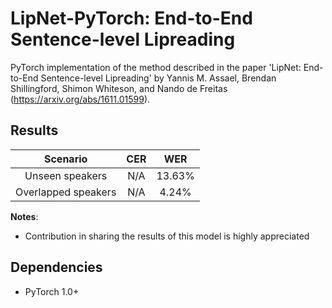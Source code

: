 # LipNet-PyTorch: End-to-End Sentence-level Lipreading

PyTorch implementation of the method described in the paper 'LipNet: End-to-End Sentence-level Lipreading' by Yannis M. Assael, Brendan Shillingford, Shimon Whiteson, and Nando de Freitas (https://arxiv.org/abs/1611.01599).

## Results
|       Scenario          |  CER  |  WER  |
|:-----------------------:|:-----:|:-----:|
|    Unseen speakers      |  N/A  |  13.63%  |
|   Overlapped speakers   |  N/A  |  4.24%  |

**Notes**:

- Contribution in sharing the results of this model is highly appreciated

## Dependencies
* PyTorch 1.0+
